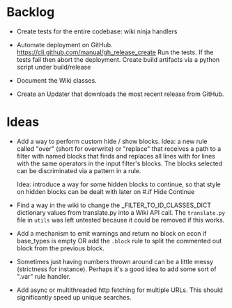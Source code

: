 # Backlog
* Create tests for the entire codebase:
    wiki
    ninja
    handlers

* Automate deployment on GitHub.
    https://cli.github.com/manual/gh_release_create
    Run the tests. If the tests fail then abort the deployment.
    Create build artifacts via a python script under build/release
    
* Document the Wiki classes.
* Create an Updater that downloads the most recent release from GitHub.

# Ideas
* Add a way to perform custom hide / show blocks.
    Idea: a new rule called "over" (short for overwrite) or "replace" that receives a path to a filter with named blocks that finds and replaces all lines with for lines with the same operators in the input filter's blocks. The blocks selected can be discriminated via a pattern in a rule.

    Idea: introduce a way for some hidden blocks to continue, so that style on hidden blocks can be dealt with later on
    #.if Hide Continue

* Find a way in the wiki to change the _FILTER_TO_ID_CLASSES_DICT dictionary values from translate.py into a Wiki API call.
    The `translate.py` file in `utils` was left untested because it could be removed if this works.
* Add a mechanism to emit warnings and return no block on econ if base_types is empty OR add the `.block` rule to split the commented out block from the previous block.
* Sometimes just having numbers thrown around can be a little messy (strictness for instance). Perhaps it's a good idea to add some sort of ".var" rule handler.
* Add async or multithreaded http fetching for multiple URLs. This should significantly speed up unique searches.